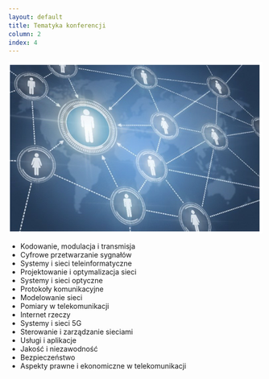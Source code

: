 ```yaml
---
layout: default
title: Tematyka konferencji
column: 2
index: 4
---
```


![](images/tematyka.png)

- Kodowanie, modulacja i transmisja
- Cyfrowe przetwarzanie sygnałów
- Systemy i sieci teleinformatyczne
- Projektowanie i optymalizacja sieci
- Systemy i sieci optyczne
- Protokoły komunikacyjne
- Modelowanie sieci
- Pomiary w telekomunikacji
- Internet rzeczy
- Systemy i sieci 5G
- Sterowanie i zarządzanie sieciami
- Usługi i aplikacje
- Jakość i niezawodność
- Bezpieczeństwo
- Aspekty prawne i ekonomiczne w telekomunikacji
